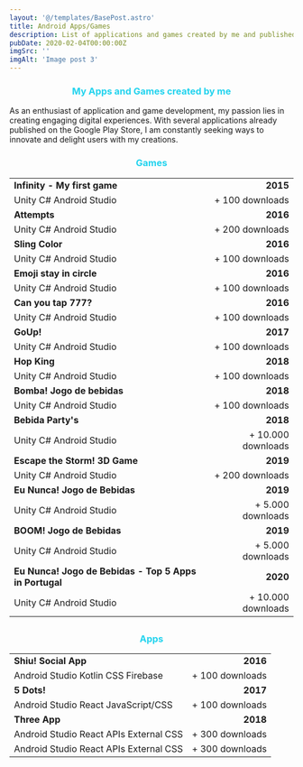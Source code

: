 ```yaml
---
layout: '@/templates/BasePost.astro'
title: Android Apps/Games
description: List of applications and games created by me and published on Google Play
pubDate: 2020-02-04T00:00:00Z
imgSrc: ''
imgAlt: 'Image post 3'
---
```


<h3 style="color: rgb(34, 211, 238); text-align: center;">My Apps and Games created by me</h3>
As an enthusiast of application and game development, my passion lies in creating engaging digital experiences. With several applications already published on the Google Play Store, I am constantly seeking ways to innovate and delight users with my creations.

<h3 style="color: rgb(34, 211, 238); text-align: center;">Games</h3>

<table>
  <tr>
    <td><strong>Infinity - My first game</strong></td>
    <td style="text-align: right;"><strong>2015</strong></td>
  </tr>
  <tr>
    <td>
          <span class="bg-blue-100 text-blue-800 text-xs font-medium me-2 px-2.5 py-0.5 rounded dark:bg-gray-700 dark:text-blue-400 border border-blue-400">Unity</span>
          <span class="bg-blue-100 text-blue-800 text-xs font-medium me-2 px-2.5 py-0.5 rounded dark:bg-gray-700 dark:text-blue-400 border border-blue-400">C#</span>
          <span class="bg-blue-100 text-blue-800 text-xs font-medium me-2 px-2.5 py-0.5 rounded dark:bg-gray-700 dark:text-blue-400 border border-blue-400">Android Studio</span>
    </td>
<td style="text-align: right;">+ 100 downloads</td>
  </tr>
  <tr>
    <td><strong>Attempts</strong></td>
    <td style="text-align: right;"><strong>2016</strong></td>
  </tr>
  <tr>
    <td>
          <span class="bg-blue-100 text-blue-800 text-xs font-medium me-2 px-2.5 py-0.5 rounded dark:bg-gray-700 dark:text-blue-400 border border-blue-400">Unity</span>
          <span class="bg-blue-100 text-blue-800 text-xs font-medium me-2 px-2.5 py-0.5 rounded dark:bg-gray-700 dark:text-blue-400 border border-blue-400">C#</span>
          <span class="bg-blue-100 text-blue-800 text-xs font-medium me-2 px-2.5 py-0.5 rounded dark:bg-gray-700 dark:text-blue-400 border border-blue-400">Android Studio</span>
    </td>
<td style="text-align: right;">+ 200 downloads</td>
  </tr>
  <tr>
    <td><strong>Sling Color</strong></td>
    <td style="text-align: right;"><strong>2016</strong></td>
  </tr>
  <tr>
    <td>
          <span class="bg-blue-100 text-blue-800 text-xs font-medium me-2 px-2.5 py-0.5 rounded dark:bg-gray-700 dark:text-blue-400 border border-blue-400">Unity</span>
          <span class="bg-blue-100 text-blue-800 text-xs font-medium me-2 px-2.5 py-0.5 rounded dark:bg-gray-700 dark:text-blue-400 border border-blue-400">C#</span>
          <span class="bg-blue-100 text-blue-800 text-xs font-medium me-2 px-2.5 py-0.5 rounded dark:bg-gray-700 dark:text-blue-400 border border-blue-400">Android Studio</span>
    </td>
<td style="text-align: right;">+ 100 downloads</td>
  </tr>
  <tr>
    <td><strong>Emoji stay in circle</strong></td>
    <td style="text-align: right;"><strong>2016</strong></td>
  </tr>
  <tr>
    <td>
          <span class="bg-blue-100 text-blue-800 text-xs font-medium me-2 px-2.5 py-0.5 rounded dark:bg-gray-700 dark:text-blue-400 border border-blue-400">Unity</span>
          <span class="bg-blue-100 text-blue-800 text-xs font-medium me-2 px-2.5 py-0.5 rounded dark:bg-gray-700 dark:text-blue-400 border border-blue-400">C#</span>
          <span class="bg-blue-100 text-blue-800 text-xs font-medium me-2 px-2.5 py-0.5 rounded dark:bg-gray-700 dark:text-blue-400 border border-blue-400">Android Studio</span>
    </td>
<td style="text-align: right;">+ 100 downloads</td>
  </tr>
  <tr>
    <td><strong>Can you tap 777?</strong></td>
    <td style="text-align: right;"><strong>2016</strong></td>
  </tr>
  <tr>
    <td>
          <span class="bg-blue-100 text-blue-800 text-xs font-medium me-2 px-2.5 py-0.5 rounded dark:bg-gray-700 dark:text-blue-400 border border-blue-400">Unity</span>
          <span class="bg-blue-100 text-blue-800 text-xs font-medium me-2 px-2.5 py-0.5 rounded dark:bg-gray-700 dark:text-blue-400 border border-blue-400">C#</span>
          <span class="bg-blue-100 text-blue-800 text-xs font-medium me-2 px-2.5 py-0.5 rounded dark:bg-gray-700 dark:text-blue-400 border border-blue-400">Android Studio</span>
    </td>
<td style="text-align: right;">+ 100 downloads</td>
  </tr>
  <tr>
    <td><strong>GoUp!</strong></td>
    <td style="text-align: right;"><strong>2017</strong></td>
  </tr>
  <tr>
    <td>
          <span class="bg-blue-100 text-blue-800 text-xs font-medium me-2 px-2.5 py-0.5 rounded dark:bg-gray-700 dark:text-blue-400 border border-blue-400">Unity</span>
          <span class="bg-blue-100 text-blue-800 text-xs font-medium me-2 px-2.5 py-0.5 rounded dark:bg-gray-700 dark:text-blue-400 border border-blue-400">C#</span>
          <span class="bg-blue-100 text-blue-800 text-xs font-medium me-2 px-2.5 py-0.5 rounded dark:bg-gray-700 dark:text-blue-400 border border-blue-400">Android Studio</span>
    </td>
<td style="text-align: right;">+ 100 downloads</td>
  </tr>
  <tr>
    <td><strong>Hop King</strong></td>
    <td style="text-align: right;"><strong>2018</strong></td>
  </tr>
  <tr>
    <td>
          <span class="bg-blue-100 text-blue-800 text-xs font-medium me-2 px-2.5 py-0.5 rounded dark:bg-gray-700 dark:text-blue-400 border border-blue-400">Unity</span>
          <span class="bg-blue-100 text-blue-800 text-xs font-medium me-2 px-2.5 py-0.5 rounded dark:bg-gray-700 dark:text-blue-400 border border-blue-400">C#</span>
          <span class="bg-blue-100 text-blue-800 text-xs font-medium me-2 px-2.5 py-0.5 rounded dark:bg-gray-700 dark:text-blue-400 border border-blue-400">Android Studio</span>
    </td>
<td style="text-align: right;">+ 100 downloads</td>
  </tr>
  <tr>
    <td><strong>Bomba! Jogo de bebidas</strong></td>
    <td style="text-align: right;"><strong>2018</strong></td>
  </tr>
  <tr>
    <td>
          <span class="bg-blue-100 text-blue-800 text-xs font-medium me-2 px-2.5 py-0.5 rounded dark:bg-gray-700 dark:text-blue-400 border border-blue-400">Unity</span>
          <span class="bg-blue-100 text-blue-800 text-xs font-medium me-2 px-2.5 py-0.5 rounded dark:bg-gray-700 dark:text-blue-400 border border-blue-400">C#</span>
          <span class="bg-blue-100 text-blue-800 text-xs font-medium me-2 px-2.5 py-0.5 rounded dark:bg-gray-700 dark:text-blue-400 border border-blue-400">Android Studio</span>
    </td>
<td style="text-align: right;">+ 100 downloads</td>
  </tr>
  <tr>
    <td><strong>Bebida Party's</strong></td>
    <td style="text-align: right;"><strong>2018</strong></td>
  </tr>
  <tr>
    <td>
          <span class="bg-blue-100 text-blue-800 text-xs font-medium me-2 px-2.5 py-0.5 rounded dark:bg-gray-700 dark:text-blue-400 border border-blue-400">Unity</span>
          <span class="bg-blue-100 text-blue-800 text-xs font-medium me-2 px-2.5 py-0.5 rounded dark:bg-gray-700 dark:text-blue-400 border border-blue-400">C#</span>
          <span class="bg-blue-100 text-blue-800 text-xs font-medium me-2 px-2.5 py-0.5 rounded dark:bg-gray-700 dark:text-blue-400 border border-blue-400">Android Studio</span>
    </td>
<td style="text-align: right;">+ 10.000 downloads</td>
  </tr>
  <tr>
    <td><strong>Escape the Storm! 3D Game</strong></td>
    <td style="text-align: right;"><strong>2019</strong></td>
  </tr>
  <tr>
    <td>
          <span class="bg-blue-100 text-blue-800 text-xs font-medium me-2 px-2.5 py-0.5 rounded dark:bg-gray-700 dark:text-blue-400 border border-blue-400">Unity</span>
          <span class="bg-blue-100 text-blue-800 text-xs font-medium me-2 px-2.5 py-0.5 rounded dark:bg-gray-700 dark:text-blue-400 border border-blue-400">C#</span>
          <span class="bg-blue-100 text-blue-800 text-xs font-medium me-2 px-2.5 py-0.5 rounded dark:bg-gray-700 dark:text-blue-400 border border-blue-400">Android Studio</span>
    </td>
<td style="text-align: right;">+ 200 downloads</td>
  </tr>
  <tr>
    <td><strong>Eu Nunca! Jogo de Bebidas</strong></td>
    <td style="text-align: right;"><strong>2019</strong></td>
  </tr>
  <tr>
    <td>
          <span class="bg-blue-100 text-blue-800 text-xs font-medium me-2 px-2.5 py-0.5 rounded dark:bg-gray-700 dark:text-blue-400 border border-blue-400">Unity</span>
          <span class="bg-blue-100 text-blue-800 text-xs font-medium me-2 px-2.5 py-0.5 rounded dark:bg-gray-700 dark:text-blue-400 border border-blue-400">C#</span>
          <span class="bg-blue-100 text-blue-800 text-xs font-medium me-2 px-2.5 py-0.5 rounded dark:bg-gray-700 dark:text-blue-400 border border-blue-400">Android Studio</span>
    </td>
<td style="text-align: right;">+ 5.000 downloads</td>
  </tr>
  <tr>
    <td><strong>BOOM! Jogo de Bebidas</strong></td>
    <td style="text-align: right;"><strong>2019</strong></td>
  </tr>
  <tr>
    <td>
          <span class="bg-blue-100 text-blue-800 text-xs font-medium me-2 px-2.5 py-0.5 rounded dark:bg-gray-700 dark:text-blue-400 border border-blue-400">Unity</span>
          <span class="bg-blue-100 text-blue-800 text-xs font-medium me-2 px-2.5 py-0.5 rounded dark:bg-gray-700 dark:text-blue-400 border border-blue-400">C#</span>
          <span class="bg-blue-100 text-blue-800 text-xs font-medium me-2 px-2.5 py-0.5 rounded dark:bg-gray-700 dark:text-blue-400 border border-blue-400">Android Studio</span>
    </td>
<td style="text-align: right;">+ 5.000 downloads</td>
  </tr>
  <tr>
    <td><strong>Eu Nunca! Jogo de Bebidas - Top 5 Apps in Portugal</strong></td>
    <td style="text-align: right;"><strong>2020</strong></td>
  </tr>
  <tr>
    <td>
          <span class="bg-blue-100 text-blue-800 text-xs font-medium me-2 px-2.5 py-0.5 rounded dark:bg-gray-700 dark:text-blue-400 border border-blue-400">Unity</span>
          <span class="bg-blue-100 text-blue-800 text-xs font-medium me-2 px-2.5 py-0.5 rounded dark:bg-gray-700 dark:text-blue-400 border border-blue-400">C#</span>
          <span class="bg-blue-100 text-blue-800 text-xs font-medium me-2 px-2.5 py-0.5 rounded dark:bg-gray-700 dark:text-blue-400 border border-blue-400">Android Studio</span>
    </td>
<td style="text-align: right;">+ 10.000 downloads</td>
  </tr>
</table>


##

<h3 style="color: rgb(34, 211, 238); text-align: center;">Apps</h3>
<table>
  <tr>
    <td><strong>Shiu! Social App</strong></td>
    <td style="text-align: right;"><strong>2016</strong></td>
  </tr>
  <tr>
    <td>
          <span class="bg-blue-100 text-blue-800 text-xs font-medium me-2 px-2.5 py-0.5 rounded dark:bg-gray-700 dark:text-blue-400 border border-blue-400">Android Studio</span>
          <span class="bg-blue-100 text-blue-800 text-xs font-medium me-2 px-2.5 py-0.5 rounded dark:bg-gray-700 dark:text-blue-400 border border-blue-400">Kotlin</span>
          <span class="bg-blue-100 text-blue-800 text-xs font-medium me-2 px-2.5 py-0.5 rounded dark:bg-gray-700 dark:text-blue-400 border border-blue-400">CSS</span>
          <span class="bg-blue-100 text-blue-800 text-xs font-medium me-2 px-2.5 py-0.5 rounded dark:bg-gray-700 dark:text-blue-400 border border-blue-400">Firebase</span>
    </td>
<td style="text-align: right;">+ 100 downloads</td>
  </tr>
  <tr>
    <td><strong>5 Dots!</strong></td>
    <td style="text-align: right;"><strong>2017</strong></td>
  </tr>
  <tr>
    <td>
          <span class="bg-blue-100 text-blue-800 text-xs font-medium me-2 px-2.5 py-0.5 rounded dark:bg-gray-700 dark:text-blue-400 border border-blue-400">Android Studio</span>
          <span class="bg-blue-100 text-blue-800 text-xs font-medium me-2 px-2.5 py-0.5 rounded dark:bg-gray-700 dark:text-blue-400 border border-blue-400">React</span>
          <span class="bg-blue-100 text-blue-800 text-xs font-medium me-2 px-2.5 py-0.5 rounded dark:bg-gray-700 dark:text-blue-400 border border-blue-400">JavaScript/CSS</span>
    </td>
<td style="text-align: right;">+ 100 downloads</td>
  </tr>
  <tr>
    <td><strong>Three App</strong></td>
    <td style="text-align: right;"><strong>2018</strong></td>
  </tr>
  <tr>
    <td>
          <span class="bg-blue-100 text-blue-800 text-xs font-medium me-2 px-2.5 py-0.5 rounded dark:bg-gray-700 dark:text-blue-400 border border-blue-400">Android Studio</span>
          <span class="bg-blue-100 text-blue-800 text-xs font-medium me-2 px-2.5 py-0.5 rounded dark:bg-gray-700 dark:text-blue-400 border border-blue-400">React</span>
          <span class="bg-blue-100 text-blue-800 text-xs font-medium me-2 px-2.5 py-0.5 rounded dark:bg-gray-700 dark:text-blue-400 border border-blue-400">APIs External</span>
          <span class="bg-blue-100 text-blue-800 text-xs font-medium me-2 px-2.5 py-0.5 rounded dark:bg-gray-700 dark:text-blue-400 border border-blue-400">CSS</span>
    </td>
<td style="text-align: right;">+ 300 downloads</td>
  </tr>
  <tr>
    <td>
          <span class="bg-blue-100 text-blue-800 text-xs font-medium me-2 px-2.5 py-0.5 rounded dark:bg-gray-700 dark:text-blue-400 border border-blue-400">Android Studio</span>
          <span class="bg-blue-100 text-blue-800 text-xs font-medium me-2 px-2.5 py-0.5 rounded dark:bg-gray-700 dark:text-blue-400 border border-blue-400">React</span>
          <span class="bg-blue-100 text-blue-800 text-xs font-medium me-2 px-2.5 py-0.5 rounded dark:bg-gray-700 dark:text-blue-400 border border-blue-400">APIs External</span>
          <span class="bg-blue-100 text-blue-800 text-xs font-medium me-2 px-2.5 py-0.5 rounded dark:bg-gray-700 dark:text-blue-400 border border-blue-400">CSS</span>
    </td>
<td style="text-align: right;">+ 300 downloads</td>
  </tr>
</table>

##

 <link rel="stylesheet" href="https://cdn.jsdelivr.net/npm/tailwindcss@2.2.19/dist/tailwind.min.css">
  <link rel="stylesheet" href="https://cdn.jsdelivr.net/npm/flowbite@3.0.0/dist/flowbite.min.css">